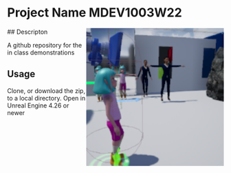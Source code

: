 # Project Name  MDEV1003W22
<img src="Saved/AutoScreenshot.png" width="320"  align="right" />
## Descripton

A github repository for the in class demonstrations

## Usage
Clone, or download the zip, to a local directory. Open in Unreal Engine 4.26 or newer

